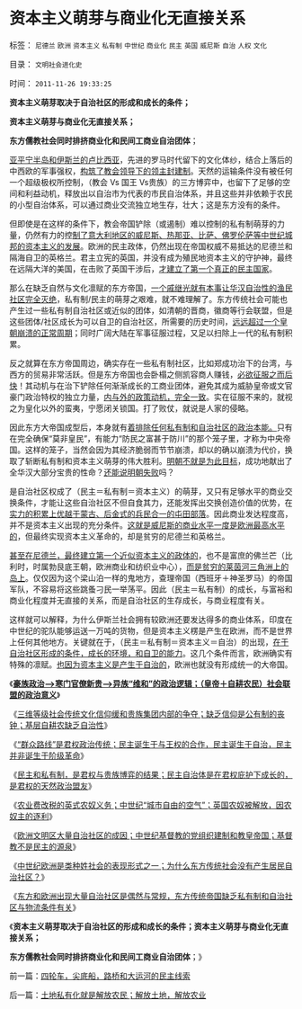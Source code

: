 # 资本主义萌芽与商业化无直接关系

标签： `尼德兰` `欧洲` `资本主义` `私有制` `中世纪` `商业化` `民主` `英国` `威尼斯` `自治` `人权` `文化` 

目录： `文明社会进化史`

时间： `2011-11-26 19:33:25`

**资本主义萌芽取决于自治社区的形成和成长的条件；**

**资本主义萌芽与商业化无直接关系；**

**东方儒教社会同时排挤商业化和民间工商业自治团体**；

[亚平宁半岛和伊斯兰的卢比西亚](../../../2011/3/13/意大利爱国主义和西班牙佛朗哥.md)，先进的罗马时代留下的文化体纱，结合上落后的中西欧的军事强权，[构筑了教会领导下的领主封建制](../../../2011/9/2/十字军运动“示形于外实侵于内”.md)。天然的运输条件没有被任何一个超级极权所控制，（教会 Vs 国王 Vs贵族）的三方博弈中，也留下了足够的空间和利益动机，释放出以自治市为代表的市民自治体系，并且这些并非依赖于农民的小型自治体系，可以通过商业交流独立地生存，壮大；这是东方没有的条件。

但即使是在这样的条件下，教会帝国铲除（或遏制）难以控制的私有制萌芽的力量，仍然有力的控[制了意大利地区的威尼斯、热那亚、比萨、佛罗伦萨等中世纪城邦的资本主义的发展](../../../2011/8/19/“成也行会，败也行会”的荷兰和威尼斯.md)。欧洲的民主政体，仍然出现在帝国权威不易抵达的尼德兰和隔海自卫的英格兰。君主立宪的英国，并没有成为殖民地资本主义的守护神，最终在远隔大洋的美国，在击败了英国干涉后，[才建立了第一个真正的民主国家](../../../2011/10/3/欧洲是民主的后进社会；现代资本主义制度发源于美洲殖民地.md)。

那么在缺乏自然与文化凛赋的东方帝国，[一个戚继光就有本事让华汉自治性的渔民社区完全灭绝](../../../2010/8/27/威继光“灭商”；中央集权社会的败灭规律.md)，私有制/民主的萌芽之艰难，就不难理解了。东方传统社会可能也产生过一些私有制自治社区或近似的团体，如清朝的晋商，徽商等行会联盟，但是这些团体/社区成长为可以自卫的自治社区，所需要的历史时间，[远远超过一个皇朝崩溃的正常周期](../../../2010/5/17/阻尼原理：堰塞湖爆发性必定超出中央集权处理能力.md)；同时广阔大陆在军事征服过程，又足以扫除上一代的私有制积累。

反之就算在东方帝国周边，确实存在一些私有制社区，比如郑成功治下的台湾，与西方的贸易非常活跃。但是东方帝国也会卧榻之侧凯容商人赚钱，[必欲征服之而后快](../../../2009/10/1/武力攻台之弊.md)！其动机与在治下铲除任何渐渐成长的工商业团体，避免其成为威胁皇帝或文官豪门政治特权的独立力量，[内与外的政策动机，完全一致](../../../2010/9/15/罗马象明朝放弃海军；“卧榻之侧岂容资本家酣睡”.md)。实在征服不来的，就视之为皇化以外的蛮夷，宁愿闭关锁国。打了败仗，就说是人家的侵略。

因此东方大帝国成型后，本身就有[着排除任何私有制和自治社区的政治本能。](../../../2009/10/16/人为的城市化和人为毁灭工商业城市.md)只有在完全确保“莫非皇民”，有能力“防民之富甚于防川”的那个笼子里，才称为中央帝国。这样的笼子，当然会因为其经济脆弱而节节崩溃，却以的确以崩溃为代价，换取了斩断私有制和资本主义萌芽的伟大胜利。[明朝不就是为此目标](../../../2010/8/27/明朝对华汉社会摧残远甚蒙古入侵.md)，成功地献出了全华汉大部分宝贵的性命？[还能说明朝失败](http://darthvad.blog.163.com/blog/static/53399470201110221124461/)吗？

是自治社区权成了（民主＝私有制＝资本主义）的萌芽，又只有足够水平的商业交换条件，才能让这些自治社区不但自食其力，还能发挥出交换创造价值的优势，在[实力的积累上优越于蒙古、后金式的兵民合一的屯田部落](../../../2008/10/26/让时间发生序列证明民族英雄袁崇焕.md)。因此商业发达程度高，并不是资本主义出现的充分条件。[这就是威尼斯的商业水平一度是欧洲最高水平的](../../../2011/9/1/教皇的国防部长叫皇帝.md)，但最终实现资本主义革命的，却是贫穷的尼德兰和英格兰。

[甚至在尼德兰，最终建立第一个近似资本主义的政体的](../../../2011/8/19/荷兰不是真正意义的民主公民社会.md)，也不是富庶的佛兰芒（比利时，时属勃艮底王朝，欧洲商业和纺织业中心），[而是贫穷的莱茵河三角洲上的岛上](../../../2011/3/15/土地和住房不保值导致圈地运动.md)。仅仅因为这个梁山泊一样的鬼地方，查理帝国（西班牙＋神圣罗马）的帝国军队，不容易将这些跳蚤刁民一举荡平。因此（民主＝私有制）的成长，与富裕和商业化程度并无直接的关系，而是自治社区的生存成长，与商业程度有关。

这样就可以解释，为什么伊斯兰社会拥有较欧洲还要发达得多的商业体系，印度在中世纪的驼队能够运送一万吨的货物，但是资本主义楞是产生在欧洲，而不是世界上任何其他地方。关键就在于，（民主＝私有制＝资本主义＝自治）的出现，[在于自治社区形成的条件，成长的环境，和自卫的能力](../../../2009/7/13/社区自治从最小单位开始.md)。这几个条件而言，欧洲确实有特殊的凛赋。[也因为资本主义是产生于自治的](../../../2009/7/13/扩大基层自治权抑制地区分裂倾向.md)，欧洲也就没有形成统一的大帝国。

《[**豪族政治——>寒门官僚新贵——>异族“维和”的政治逻辑；（皇帝＋自耕农民）社会联盟的政治意义**](../../../2011/11/24/（皇帝＋自耕农民）社会联盟的政治意义.md)》

《[三维等级社会传统文化信仰缓和贵族集团内部的争夺；缺乏信仰是公有制的丧钟；基层自耕农缺乏自治性](../../../2011/11/24/缺乏信仰是公有制的丧钟.md)》

《[“群众路线”是君权政治传统；民主诞生于与王权的合作，民主诞生于自治，民主并非诞生于阶级革命](../../../2011/11/24/“走群众路线”是君权的政治传统；民主诞生于自治.md)》

《[民主和私有制，是君权与贵族博弈的结果；民主自治体是在君权庇护下成长的，是君权的天然政治盟友](../../../2011/11/25/传统道德对“暴君，独裁者”是妖魔化的；.md)》

《[农业费改税的英式农奴义务；中世纪“城市自由的空气”；英国农奴被解放，因农奴主的逐利](../../../2011/11/25/英式农奴义务和中世纪“自由的空气”的传说.md)》

《[欧洲文明区大量自治社区的成因；中世纪基督教的党组织建制和教皇帝国；基督教不是民主的源泉](../../../2011/11/25/基督教是欧洲中世纪出现大量自治社区的原因.md)》

《[中世纪欧洲是类种姓社会的表现形式之一；为什么东方传统社会没有产生居民自治社区？](../../../2011/11/25/为什么东方孔儒封建时代没有出现自治社区？.md)》

《[东方和欧洲出现大量自治社区是偶然与常规，东方传统帝国缺乏私有制和自治社区与物流条件有关](../../../2011/11/26/四轮车，尖底船，路桥和大运河的民主线索.md)》

《**资本主义萌芽取决于自治社区的形成和成长的条件；资本主义萌芽与商业化无直接关系；**

**东方儒教社会同时排挤商业化和民间工商业自治团体**；》



前一篇：[四轮车，尖底船，路桥和大运河的民主线索](../../../2011/11/26/四轮车，尖底船，路桥和大运河的民主线索.md)

后一篇：[土地私有化就是解放农民；解放土地，解放农业](../../../2011/11/26/土地私有化就是解放农民；解放土地，解放农业.md)